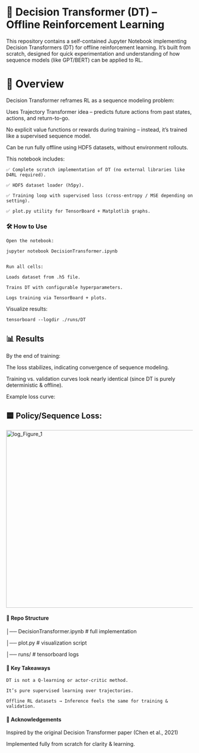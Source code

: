 # **🎯 Decision Transformer (DT) – Offline Reinforcement Learning**

This repository contains a self-contained Jupyter Notebook implementing Decision Transformers (DT) for offline reinforcement learning.
It’s built from scratch, designed for quick experimentation and understanding of how sequence models (like GPT/BERT) can be applied to RL.

# **🔎 Overview**

Decision Transformer reframes RL as a sequence modeling problem:

Uses Trajectory Transformer idea – predicts future actions from past states, actions, and return-to-go.

No explicit value functions or rewards during training – instead, it’s trained like a supervised sequence model.

Can be run fully offline using HDF5 datasets, without environment rollouts.

This notebook includes:

    ✅ Complete scratch implementation of DT (no external libraries like D4RL required).
    
    ✅ HDF5 dataset loader (h5py).
    
    ✅ Training loop with supervised loss (cross-entropy / MSE depending on setting).
    
    ✅ plot.py utility for TensorBoard + Matplotlib graphs.

### **🛠 How to Use**

    Open the notebook:
    
    jupyter notebook DecisionTransformer.ipynb
    
    
    Run all cells:
    
    Loads dataset from .h5 file.
    
    Trains DT with configurable hyperparameters.
    
    Logs training via TensorBoard + plots.

Visualize results:

    tensorboard --logdir ./runs/DT

## **📊 Results**

By the end of training:

The loss stabilizes, indicating convergence of sequence modeling.

Training vs. validation curves look nearly identical (since DT is purely deterministic & offline).

Example loss curve:

## **🟦 Policy/Sequence Loss:**

<img width="640" height="480" alt="log_Figure_1" src="https://github.com/user-attachments/assets/2cf79a9d-06ca-44e5-abcf-f520ce4e3469" />

#### **📂 Repo Structure**

│── DecisionTransformer.ipynb   # full implementation  

│── plot.py                     # visualization script  

│── runs/                       # tensorboard logs  

#### **🚀 Key Takeaways**

    DT is not a Q-learning or actor-critic method.
    
    It’s pure supervised learning over trajectories.
    
    Offline RL datasets → Inference feels the same for training & validation.

#### **🤝 Acknowledgements**

Inspired by the original Decision Transformer paper (Chen et al., 2021)

Implemented fully from scratch for clarity & learning.

